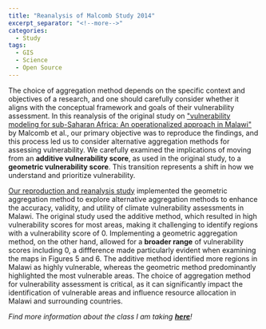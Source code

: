 ```yaml
---
title: "Reanalysis of Malcomb Study 2014"
excerpt_separator: "<!--more-->"
categories:
  - Study
tags:
  - GIS
  - Science
  - Open Source
---
```


The choice of aggregation method depends on the specific context and objectives of a research, and one should carefully consider whether it aligns with the conceptual framework and goals of their vulnerability assessment. In this reanalysis of the original study on ["vulnerability modeling for sub-Saharan Africa: An operationalized approach in Malawi"](https://www.sciencedirect.com/science/article/abs/pii/S0143622814000058?via%3Dihub) by Malcomb et al., our primary objective was to reproduce the findings, and this process led us to consider alternative aggregation methods for assessing vulnerability. We carefully examined the implications of moving from an **additive vulnerability score**, as used in the original study, to a **geometric vulnerability score**. This transition represents a shift in how we understand and prioritize vulnerability.

[Our reproduction and reanalysis study](https://katieheo.github.io/RPr-Malcomb-2014/) implemented the geometric aggregation method to explore alternative aggregation methods to enhance the accuracy, validity, and utility of climate vulnerability assessments in Malawi. The original study used the additive method, which resulted in high vulnerability scores for most areas, making it challenging to identify regions with a vulnerability score of 0. Implementing a geometric aggregation method, on the other hand, allowed for a **broader range** of vulnerability scores including 0, a diffference made particularly evident when examining the maps in Figures 5 and 6. The additive method identified more regions in Malawi as highly vulnerable, whereas the geometric method predominantly highlighted the most vulnerable areas. The choice of aggregation method for vulnerability assessment is critical, as it can significantly impact the identification of vulnerable areas and influence resource allocation in Malawi and surrounding countries.

*Find more information about the class I am taking [**here**](https://opengisci.github.io)!*
